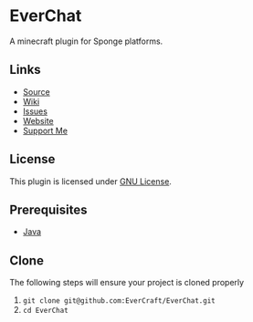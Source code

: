 EverChat
=============

A minecraft plugin for Sponge platforms.

## Links ##
* [Source](https://github.com/EverCraft/EverChat)
* [Wiki](http://wiki.evercraft.fr)
* [Issues](https://github.com/EverCraft/EverChat/issues)
* [Website](http://evercraft.fr)
* [Support Me](https://www.paypal.com/cgi-bin/webscr?cmd=_s-xclick&hosted_button_id=RUSKPBMNJG5R4)

## License ##
This plugin is licensed under [GNU License](https://github.com/EverCraft/EverChat/blob/master/LICENSE).

## Prerequisites ##
* [Java](http://www.oracle.com/technetwork/java/javase/downloads/jdk8-downloads-2133151.html)

## Clone ##
The following steps will ensure your project is cloned properly

1. `git clone git@github.com:EverCraft/EverChat.git`
2. `cd EverChat`